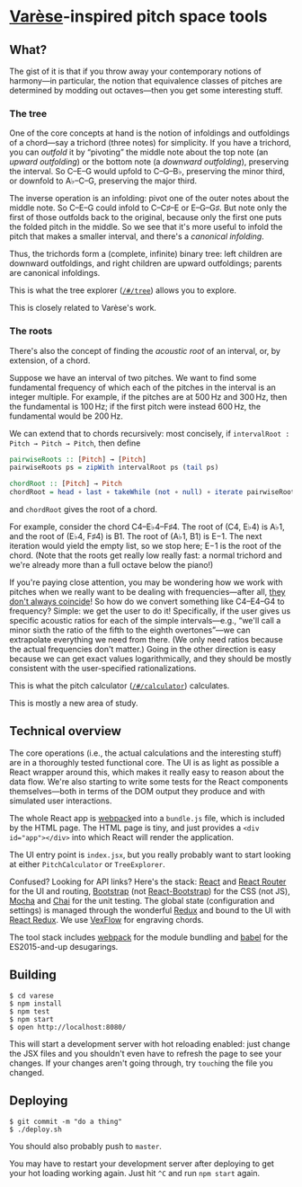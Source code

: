 # [Varèse][Varese]-inspired pitch space tools

  [Varese]: https://en.wikipedia.org/wiki/Edgard_Var%C3%A8se

## What?

The gist of it is that if you throw away your contemporary notions of harmony&mdash;in particular, the notion that equivalence classes of pitches are determined by modding out octaves&mdash;then you get some interesting stuff.

### The tree

One of the core concepts at hand is the notion of infoldings and outfoldings of a chord&mdash;say a trichord (three notes) for simplicity. If you have a trichord, you can *outfold* it by &ldquo;pivoting&rdquo; the middle note about the top note (an *upward outfolding*) or the bottom note (a *downward outfolding*), preserving the interval. So C&ndash;E&ndash;G would upfold to C&ndash;G&ndash;B&flat;, preserving the minor third, or downfold to A&flat;&ndash;C&ndash;G, preserving the major third.

The inverse operation is an infolding: pivot one of the outer notes about the middle note. So C&ndash;E&ndash;G could infold to C&ndash;C&sharp;&ndash;E or E&ndash;G&ndash;G&sharp;. But note only the first of those outfolds back to the original, because only the first one puts the folded pitch in the middle. So we see that it's more useful to infold the pitch that makes a smaller interval, and there's a *canonical infolding*.

Thus, the trichords form a (complete, infinite) binary tree: left children are downward outfoldings, and right children are upward outfoldings; parents are canonical infoldings.

This is what the tree explorer ([`/#/tree`](http://wchargin.github.io/varese/#/tree)) allows you to explore.

This is closely related to Var&egrave;se's work.

### The roots

There's also the concept of finding the *acoustic root* of an interval, or, by extension, of a chord.

Suppose we have an interval of two pitches. We want to find some fundamental frequency of which each of the pitches in the interval is an integer multiple. For example, if the pitches are at 500&thinsp;Hz and 300&thinsp;Hz, then the fundamental is 100&thinsp;Hz; if the first pitch were instead 600&thinsp;Hz, the fundamental would be 200&thinsp;Hz.

We can extend that to chords recursively: most concisely, if `intervalRoot : Pitch → Pitch → Pitch`, then define
```haskell
pairwiseRoots :: [Pitch] → [Pitch]
pairwiseRoots ps = zipWith intervalRoot ps (tail ps)

chordRoot :: [Pitch] → Pitch
chordRoot = head ∘ last ∘ takeWhile (not ∘ null) ∘ iterate pairwiseRoots
```
and `chordRoot` gives the root of a chord.

For example, consider the chord C4&ndash;E&flat;4&ndash;F&sharp;4. The root of (C4, E&flat;4) is A&flat;1, and the root of (E&flat;4, F&sharp;4) is B1. The root of (A&flat;1, B1) is E&minus;1. The next iteration would yield the empty list, so we stop here; E&minus;1 is the root of the chord. (Note that the roots get really low really fast: a normal trichord and we're already more than a full octave below the piano!)

If you're paying close attention, you may be wondering how we work with pitches when we really want to be dealing with frequencies&mdash;after all, [they don't always coincide](http://music.stackexchange.com/a/39995/10556)! So how do we convert something like C4&ndash;E4&ndash;G4 to frequency? Simple: we get the user to do it! Specifically, if the user gives us specific acoustic ratios for each of the simple intervals&mdash;e.g., &ldquo;we'll call a minor sixth the ratio of the fifth to the eighth overtones&rdquo;&mdash;we can extrapolate everything we need from there. (We only need ratios because the actual frequencies don't matter.) Going in the other direction is easy because we can get exact values logarithmically, and they should be mostly consistent with the user-specified rationalizations.

This is what the pitch calculator ([`/#/calculator`](http://wchargin.github.io/varese/#/calculator)) calculates.

This is mostly a new area of study.

## Technical overview

The core operations (i.e., the actual calculations and the interesting stuff) are in a thoroughly tested functional core. The UI is as light as possible a React wrapper around this, which makes it really easy to reason about the data flow. We're also starting to write some tests for the React components themselves—both in terms of the DOM output they produce and with simulated user interactions.

The whole React app is [webpack][]ed into a `bundle.js` file, which is included by the HTML page. The HTML page is tiny, and just provides a `<div id="app"></div>` into which React will render the application.

The UI entry point is `index.jsx`, but you really probably want to start looking at either `PitchCalculator` or `TreeExplorer`.

Confused? Looking for API links? Here's the stack: [React][] and [React Router][] for the UI and routing, [Bootstrap][] (not [React-Bootstrap][]) for the CSS (not JS), [Mocha][] and [Chai][] for the unit testing. The global state (configuration and settings) is managed through the wonderful [Redux][] and bound to the UI with [React Redux][]. We use [VexFlow][] for engraving chords.

  [React]: https://facebook.github.io/react/
  [React Router]: https://github.com/rackt/react-router#readme
  [Bootstrap]: http://getbootstrap.com/
  [React-Bootstrap]: http://react-bootstrap.github.io/
  [Mocha]: https://mochajs.org/
  [Chai]: http://chaijs.com/api/bdd/
  [Redux]: https://github.com/rackt/redux
  [React Redux]: https://github.com/rackt/react-redux
  [VexFlow]: http://www.vexflow.com/

The tool stack includes [webpack][] for the module bundling and [babel][] for the ES2015-and-up desugarings.

  [webpack]: https://webpack.github.io/
  [babel]: https://babeljs.io/

## Building

```shell
$ cd varese
$ npm install
$ npm test
$ npm start
$ open http://localhost:8080/
```

This will start a development server with hot reloading enabled: just change the JSX files and you shouldn't even have to refresh the page to see your changes. If your changes aren't going through, try `touch`ing the file you changed.

## Deploying

```shell
$ git commit -m "do a thing"
$ ./deploy.sh
```
You should also probably push to `master`.

You may have to restart your development server after deploying to get your hot loading working again. Just hit `^C` and run `npm start` again.
